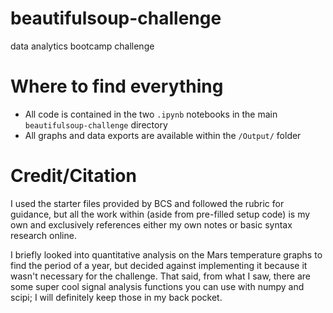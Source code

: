 # beautifulsoup-challenge
data analytics bootcamp challenge

# Where to find everything
* All code is contained in the two `.ipynb` notebooks in the main `beautifulsoup-challenge` directory
* All graphs and data exports are available within the `/Output/` folder

# Credit/Citation
I used the starter files provided by BCS and followed the rubric for guidance, but all the work within (aside from pre-filled setup code) is my own and exclusively references either my own notes or basic syntax research online. 

I briefly looked into quantitative analysis on the Mars temperature graphs to find the period of a year, but decided against implementing it because it wasn't necessary for the challenge. That said, from what I saw, there are some super cool signal analysis functions you can use with numpy and scipi; I will definitely keep those in my back pocket.
